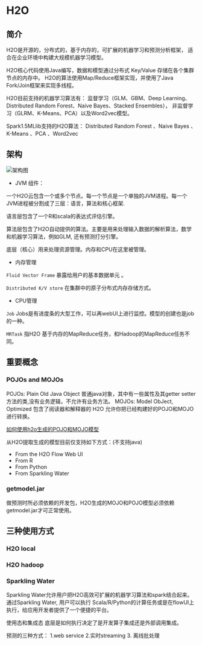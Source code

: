 # H2O

## 简介
H2O是开源的，分布式的，基于内存的，可扩展的机器学习和预测分析框架，
适合在企业环境中构建大规模机器学习模型。

H2O核心代码使用Java编写，数据和模型通过分布式 Key/Value 存储在各个集群节点的内存中。
H2O的算法使用Map/Reduce框架实现，并使用了Java Fork/Join框架来实现多线程。

H2O目前支持的机器学习算法有：
监督学习（GLM、GBM、Deep Learning、Distributed Random Forest、Naive Bayes、Stacked Ensembles），
非监督学习（GLRM、K-Means、PCA）以及Word2vec模型。

Spark1.5MLlib支持的H2O算法：
Distributed Random Forest 、Naive Bayes 、 K-Means 、PCA 、Word2vec

## 架构
![架构图](http://docs.h2o.ai/h2o/latest-stable/h2o-docs/_images/h2o_stack.png)
* JVM 组件：

一个H2O云包含一个或多个节点。每一个节点是一个单独的JVM进程。每一个JVM进程被分割成了三层：语言，算法和核心框架.

语言层包含了一个R和scala的表达式评估引擎。

算法层包含了H2O自动提供的算法。主要是用来处理输入数据的解析算法，数学和机器学习算法，例如GLM, 还有预测打分引擎。

底层（核心）用来处理资源管理。内存和CPU在这里被管理。

* 内存管理

`Fluid Vector Frame` 暴露给用户的基本数据单元 。

`Distributed K/V store` 在集群中的原子分布式内存存储方式。 

* CPU管理

`Job` Jobs是有进度条的大型工作，可以再webUI上进行监控。模型的创建也是job的一种。

`MRTask` 指H2O 基于内存的MapReduce任务，和Hadoop的MapReduce任务不同。

## 重要概念

### POJOs and  MOJOs
POJOs: Plain Old Java Object  普通java对象，其中有一些属性及其getter setter方法的类,没有业务逻辑，不允许有业务方法。
MOJOs: Model ObJect, Optimized  包含了阅读器和解释器的
H2O 允许你把已经构建好的POJO和MOJO进行转换。

[如何使用h2o生成的POJO和MOJO模型](http://docs.h2o.ai/h2o/latest-stable/h2o-genmodel/javadoc/index.html)

从H2O提取生成的模型目前仅支持如下方式：(不支持java)
* From the H2O Flow Web UI
* From R
* From Python
* From Sparkling Water

### getmodel.jar
做预测时所必须依赖的开发包，H2O生成的MOJO和POJO模型必须依赖getmodel.jar才可正常使用。


## 三种使用方式

### H2O local


### H2O hadoop 


### Sparkling Water  
Sparkling Water允许用户把H2O高效可扩展的机器学习算法和spark结合起来。通过Sparkling Water,
用户可以执行 Scala/R/Python的计算任务或是在flowUI上执行，给应用开发者提供了一个便捷的平台。


使用态和集成态
底层是如何执行决定了是开发算子集成还是外部调用集成。

预测的三种方式： 1.web service  2.实时streaming   3. 离线批处理